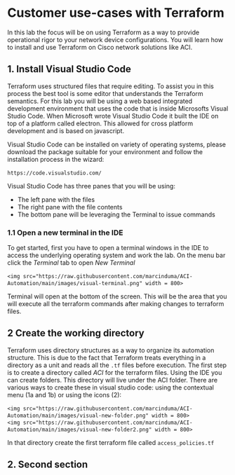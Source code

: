 # Customer use-cases with Terraform

In this lab the focus will be on using Terraform as a way to provide operational rigor to your network device configurations. You will learn how to install and use Terraform on Cisco network solutions like ACI.

## 1. Install Visual Studio Code

Terraform uses structured files that require editing. To assist you in this process the best tool is some editor that understands the Terraform semantics. For this lab you will be using a web based integrated development environment that uses the code that is inside Microsofts Visual Studio Code. When Microsoft wrote Visual Studio Code it built the IDE on top of a platform called electron. This allowed for cross platform development and is based on javascript.

Visual Studio Code can be installed on variety of operating systems, please download the package suitable for your environment and follow the installation process in the wizard:

    https://code.visualstudio.com/

Visual Studio Code has three panes that you will be using:
- The left pane with the files
- The right pane with the file contents
- The bottom pane will be leveraging the Terminal to issue commands

### 1.1 Open a new terminal in the IDE

To get started, first you have to open a terminal windows in the IDE to access the underlying operating system and work the lab. On the menu bar click the *Terminal* tab to open *New Terminal*

    <img src="https://raw.githubusercontent.com/marcinduma/ACI-Automation/main/images/visual-terminal.png" width = 800>

Terminal will open at the bottom of the screen. This will be the area that you will execute all the terraform commands after making changes to terraform files.

## 2 Create the working directory

Terraform uses directory structures as a way to organize its automation structure. This is due to the fact that Terraform treats everything in a directory as a unit and reads all the `.tf` files before execution.
The first step is to create a directory called *ACI* for the terraform files. Using the IDE you can create folders. This directory will live under the ACI folder. There are various ways to create these in visual studio code: using the contextual menu (1a and 1b) or using the icons (2):

    <img src="https://raw.githubusercontent.com/marcinduma/ACI-Automation/main/images/visual-new-folder.png" width = 800>
    <img src="https://raw.githubusercontent.com/marcinduma/ACI-Automation/main/images/visual-new-folder2.png" width = 800>

In that directory create the first terraform file called `access_policies.tf`

## 2. Second section
